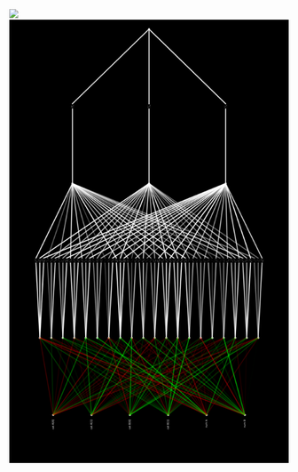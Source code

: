 <img src="https://latex.codecogs.com/svg.image?f(\mathbf{x})=\sum_{i_{L-1}=1}^{n_{L-1}}\phi_{L-1,i_L,i_{L-1}}\left(\dots\sum_{i_1=1}^{n_1}\phi_{1,i_2,i_1}\left(\sum_{i_0=1}^{n_0}w_{i_1,i_0}x_{i_0}\right)\dots\right)">

<img src="catlinkan.png" alt="Severity" width="1000"/>
